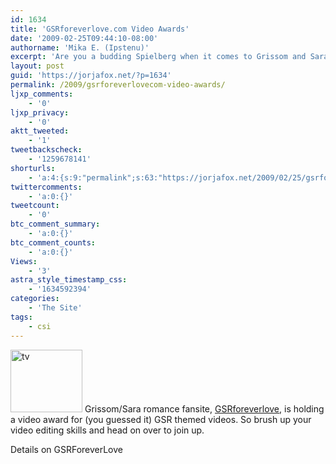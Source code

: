 ```yaml
---
id: 1634
title: 'GSRforeverlove.com Video Awards'
date: '2009-02-25T09:44:10-08:00'
authorname: 'Mika E. (Ipstenu)'
excerpt: 'Are you a budding Spielberg when it comes to Grissom and Sara?  Want to show off the video you made?  Then we''ve got an contest for you!'
layout: post
guid: 'https://jorjafox.net/?p=1634'
permalink: /2009/gsrforeverlovecom-video-awards/
ljxp_comments:
    - '0'
ljxp_privacy:
    - '0'
aktt_tweeted:
    - '1'
tweetbackscheck:
    - '1259678141'
shorturls:
    - 'a:4:{s:9:"permalink";s:63:"https://jorjafox.net/2009/02/25/gsrforeverlovecom-video-awards/";s:7:"tinyurl";s:25:"http://tinyurl.com/csvq9z";s:4:"isgd";s:18:"http://is.gd/52Y5k";s:5:"bitly";s:20:"http://bit.ly/5CSrjr";}'
twittercomments:
    - 'a:0:{}'
tweetcount:
    - '0'
btc_comment_summary:
    - 'a:0:{}'
btc_comment_counts:
    - 'a:0:{}'
Views:
    - '3'
astra_style_timestamp_css:
    - '1634592394'
categories:
    - 'The Site'
tags:
    - csi
---
```


<img src="//static.jorjafox.net/wordpress/2009/02/tv-115x100.png" alt="tv" title="tv" width="115" height="100" class="alignleft size-thumbnail wp-image-1635" />  Grissom/Sara romance fansite, <a href="http://www.gsrforeverlove.com/">GSRforeverlove</a>, is holding a video award for (you guessed it) GSR themed videos.  So brush up your video editing skills and head on over to join up.

Details on GSRForeverLove
